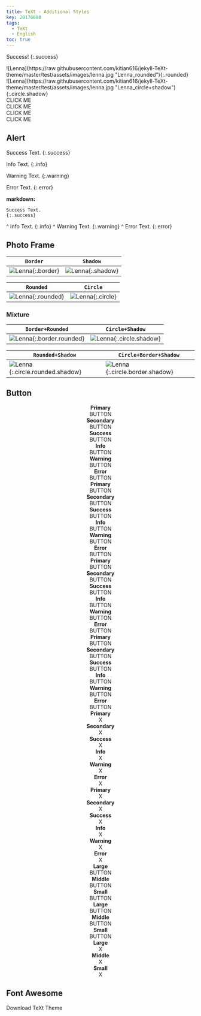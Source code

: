 ```yaml
---
title: TeXt - Additional Styles
key: 20170808
tags:
  - TeXt
  - English
toc: true
---
```


Success!
{:.success}


<div class="grid">
<div class="row">
<div class="col-4 col-md-5 col-sm-12" markdown="1">
![Lenna](https://raw.githubusercontent.com/kitian616/jekyll-TeXt-theme/master/test/assets/images/lenna.jpg "Lenna_rounded"){:.rounded}
</div>
<div class="col-4 col-md-5 col-sm-12" markdown="1">
![Lenna](https://raw.githubusercontent.com/kitian616/jekyll-TeXt-theme/master/test/assets/images/lenna.jpg "Lenna_circle+shadow"){:.circle.shadow}
</div>
</div>
</div>

<div class="grid">
<div class="row">
<div class="col-2 col-md-4 col-sm-6">
<div class="button button--primary button--pill my-2"><i class="fas fa-space-shuttle"></i> CLICK ME</div>
</div>
<div class="col-2 col-md-4 col-sm-6">
<div class="button button--outline-info button--pill my-2"><i class="fas fa-space-shuttle"></i> CLICK ME</div>
</div>
<div class="col-2 col-md-4 col-sm-6">
<div class="button button--success button--rounded my-2"><i class="fas fa-user-astronaut"></i> CLICK ME</div>
</div>
<div class="col-2 col-md-4 col-sm-6">
<div class="button button--warning button--rounded my-2"><i class="fas fa-user-astronaut"></i> CLICK ME</div>
</div>
</div>
</div>

<!--more-->

## Alert

Success Text.
{:.success}

Info Text.
{:.info}

Warning Text.
{:.warning}

Error Text.
{:.error}

**markdown:**

    Success Text.
    {:.success}
^
    Info Text.
    {:.info}
^
    Warning Text.
    {:.warning}
^
    Error Text.
    {:.error}

## Photo Frame

| `Border` | `Shadow` |
| ---- | ---- |
| ![Lenna](https://raw.githubusercontent.com/kitian616/jekyll-TeXt-theme/master/test/assets/images/lenna.jpg "Lenna_border"){:.border} | ![Lenna](https://raw.githubusercontent.com/kitian616/jekyll-TeXt-theme/master/test/assets/images/lenna.jpg "Lenna_shadow"){:.shadow} |


| `Rounded` | `Circle` |
| ---- | ---- |
| ![Lenna](https://raw.githubusercontent.com/kitian616/jekyll-TeXt-theme/master/test/assets/images/lenna.jpg "Lenna_rounded"){:.rounded} | ![Lenna](https://raw.githubusercontent.com/kitian616/jekyll-TeXt-theme/master/test/assets/images/lenna.jpg "Lenna_circle"){:.circle} |

### Mixture

| `Border+Rounded` | `Circle+Shadow` |
| ---- | ---- |
| ![Lenna](https://raw.githubusercontent.com/kitian616/jekyll-TeXt-theme/master/test/assets/images/lenna.jpg "Lenna_border+rounded"){:.border.rounded} | ![Lenna](https://raw.githubusercontent.com/kitian616/jekyll-TeXt-theme/master/test/assets/images/lenna.jpg "Lenna_circle+shadow"){:.circle.shadow} |

| `Rounded+Shadow` | `Circle+Border+Shadow` |
| ---- | ---- |
| ![Lenna](https://raw.githubusercontent.com/kitian616/jekyll-TeXt-theme/master/test/assets/images/lenna.jpg "Lenna_rounded+shadow"){:.circle.rounded.shadow} | ![Lenna](https://raw.githubusercontent.com/kitian616/jekyll-TeXt-theme/master/test/assets/images/lenna.jpg "Lenna_circle+border+shadow"){:.circle.border.shadow}

## Button

<div class="grid">
<div class="row">
<div style="text-align: center;" class="col-2 col-md-4 col-sm-6">
<div class="mt-3"><strong>Primary</strong></div>
<div class="button button--primary button--pill my-2">BUTTON</div>
</div>
<div style="text-align: center;" class="col-2 col-md-4 col-sm-6">
<div class="mt-3"><strong>Secondary</strong></div>
<div class="button button--secondary button--pill my-2">BUTTON</div>
</div>
<div style="text-align: center;" class="col-2 col-md-4 col-sm-6">
<div class="mt-3"><strong>Success</strong></div>
<div class="button button--success button--pill my-2">BUTTON</div>
</div>
<div style="text-align: center;" class="col-2 col-md-4 col-sm-6">
<div class="mt-3"><strong>Info</strong></div>
<div class="button button--info button--pill my-2">BUTTON</div>
</div>
<div style="text-align: center;" class="col-2 col-md-4 col-sm-6">
<div class="mt-3"><strong>Warning</strong></div>
<div class="button button--warning button--pill my-2">BUTTON</div>
</div>
<div style="text-align: center;" class="col-2 col-md-4 col-sm-6">
<div class="mt-3"><strong>Error</strong></div>
<div class="button button--error button--pill my-2">BUTTON</div>
</div>
</div>
</div>

<div class="grid">
<div class="row">
<div style="text-align: center;" class="col-2 col-md-4 col-sm-6">
<div class="mt-3"><strong>Primary</strong></div>
<div class="button button--outline-primary button--pill my-2">BUTTON</div>
</div>
<div style="text-align: center;" class="col-2 col-md-4 col-sm-6">
<div class="mt-3"><strong>Secondary</strong></div>
<div class="button button--outline-secondary button--pill my-2">BUTTON</div>
</div>
<div style="text-align: center;" class="col-2 col-md-4 col-sm-6">
<div class="mt-3"><strong>Success</strong></div>
<div class="button button--outline-success button--pill my-2">BUTTON</div>
</div>
<div style="text-align: center;" class="col-2 col-md-4 col-sm-6">
<div class="mt-3"><strong>Info</strong></div>
<div class="button button--outline-info button--pill my-2">BUTTON</div>
</div>
<div style="text-align: center;" class="col-2 col-md-4 col-sm-6">
<div class="mt-3"><strong>Warning</strong></div>
<div class="button button--outline-warning button--pill my-2">BUTTON</div>
</div>
<div style="text-align: center;" class="col-2 col-md-4 col-sm-6">
<div class="mt-3"><strong>Error</strong></div>
<div class="button button--outline-error button--pill my-2">BUTTON</div>
</div>
</div>
</div>

<div class="grid">
<div class="row">
<div style="text-align: center;" class="col-2 col-md-4 col-sm-6">
<div class="mt-3"><strong>Primary</strong></div>
<div class="button button--primary button--rounded my-2">BUTTON</div>
</div>
<div style="text-align: center;" class="col-2 col-md-4 col-sm-6">
<div class="mt-3"><strong>Secondary</strong></div>
<div class="button button--secondary button--rounded my-2">BUTTON</div>
</div>
<div style="text-align: center;" class="col-2 col-md-4 col-sm-6">
<div class="mt-3"><strong>Success</strong></div>
<div class="button button--success button--rounded my-2">BUTTON</div>
</div>
<div style="text-align: center;" class="col-2 col-md-4 col-sm-6">
<div class="mt-3"><strong>Info</strong></div>
<div class="button button--info button--rounded my-2">BUTTON</div>
</div>
<div style="text-align: center;" class="col-2 col-md-4 col-sm-6">
<div class="mt-3"><strong>Warning</strong></div>
<div class="button button--warning button--rounded my-2">BUTTON</div>
</div>
<div style="text-align: center;" class="col-2 col-md-4 col-sm-6">
<div class="mt-3"><strong>Error</strong></div>
<div class="button button--error button--rounded my-2">BUTTON</div>
</div>
</div>
</div>

<div class="grid">
<div class="row">
<div style="text-align: center;" class="col-2 col-md-4 col-sm-6">
<div class="mt-3"><strong>Primary</strong></div>
<div class="button button--outline-primary button--rounded my-2">BUTTON</div>
</div>
<div style="text-align: center;" class="col-2 col-md-4 col-sm-6">
<div class="mt-3"><strong>Secondary</strong></div>
<div class="button button--outline-secondary button--rounded my-2">BUTTON</div>
</div>
<div style="text-align: center;" class="col-2 col-md-4 col-sm-6">
<div class="mt-3"><strong>Success</strong></div>
<div class="button button--outline-success button--rounded my-2">BUTTON</div>
</div>
<div style="text-align: center;" class="col-2 col-md-4 col-sm-6">
<div class="mt-3"><strong>Info</strong></div>
<div class="button button--outline-info button--rounded my-2">BUTTON</div>
</div>
<div style="text-align: center;" class="col-2 col-md-4 col-sm-6">
<div class="mt-3"><strong>Warning</strong></div>
<div class="button button--outline-warning button--rounded my-2">BUTTON</div>
</div>
<div style="text-align: center;" class="col-2 col-md-4 col-sm-6">
<div class="mt-3"><strong>Error</strong></div>
<div class="button button--outline-error button--rounded my-2">BUTTON</div>
</div>
</div>
</div>

<div class="grid">
<div class="row">
<div style="text-align: center;" class="col-2 col-md-4 col-sm-6">
<div class="mt-3"><strong>Primary</strong></div>
<div class="button button--primary button--circle my-2 mx-auto">X</div>
</div>
<div style="text-align: center;" class="col-2 col-md-4 col-sm-6">
<div class="mt-3"><strong>Secondary</strong></div>
<div class="button button--secondary button--circle my-2 mx-auto">X</div>
</div>
<div style="text-align: center;" class="col-2 col-md-4 col-sm-6">
<div class="mt-3"><strong>Success</strong></div>
<div class="button button--success button--circle my-2 mx-auto">X</div>
</div>
<div style="text-align: center;" class="col-2 col-md-4 col-sm-6">
<div class="mt-3"><strong>Info</strong></div>
<div class="button button--info button--circle my-2 mx-auto">X</div>
</div>
<div style="text-align: center;" class="col-2 col-md-4 col-sm-6">
<div class="mt-3"><strong>Warning</strong></div>
<div class="button button--warning button--circle my-2 mx-auto">X</div>
</div>
<div style="text-align: center;" class="col-2 col-md-4 col-sm-6">
<div class="mt-3"><strong>Error</strong></div>
<div class="button button--error button--circle my-2 mx-auto">X</div>
</div>
</div>
</div>

<div class="grid">
<div class="row">
<div style="text-align: center;" class="col-2 col-md-4 col-sm-6">
<div class="mt-3"><strong>Primary</strong></div>
<div class="button button--outline-primary button--circle my-2 mx-auto">X</div>
</div>
<div style="text-align: center;" class="col-2 col-md-4 col-sm-6">
<div class="mt-3"><strong>Secondary</strong></div>
<div class="button button--outline-secondary button--circle my-2 mx-auto">X</div>
</div>
<div style="text-align: center;" class="col-2 col-md-4 col-sm-6">
<div class="mt-3"><strong>Success</strong></div>
<div class="button button--outline-success button--circle my-2 mx-auto">X</div>
</div>
<div style="text-align: center;" class="col-2 col-md-4 col-sm-6">
<div class="mt-3"><strong>Info</strong></div>
<div class="button button--outline-info button--circle my-2 mx-auto">X</div>
</div>
<div style="text-align: center;" class="col-2 col-md-4 col-sm-6">
<div class="mt-3"><strong>Warning</strong></div>
<div class="button button--outline-warning button--circle my-2 mx-auto">X</div>
</div>
<div style="text-align: center;" class="col-2 col-md-4 col-sm-6">
<div class="mt-3"><strong>Error</strong></div>
<div class="button button--outline-error button--circle my-2 mx-auto">X</div>
</div>
</div>
</div>




<div class="grid">
<div class="row">
<div style="text-align: center;" class="col-2 col-md-4 col-sm-6">
<div class="mt-3"><strong>Large</strong></div>
<div class="button button--secondary button--pill button--lg my-2">BUTTON</div>
</div>
<div style="text-align: center;" class="col-2 col-md-4 col-sm-6">
<div class="mt-3"><strong>Middle</strong></div>
<div class="button button--secondary button--pill my-2">BUTTON</div>
</div>
<div style="text-align: center;" class="col-2 col-md-4 col-sm-6">
<div class="mt-3"><strong>Small</strong></div>
<div class="button button--secondary button--pill button--sm my-2">BUTTON</div>
</div>
</div>
</div>

<div class="grid">
<div class="row">
<div style="text-align: center;" class="col-2 col-md-4 col-sm-6">
<div class="mt-3"><strong>Large</strong></div>
<div class="button button--secondary button--rounded button--lg my-2">BUTTON</div>
</div>
<div style="text-align: center;" class="col-2 col-md-4 col-sm-6">
<div class="mt-3"><strong>Middle</strong></div>
<div class="button button--secondary button--rounded my-2">BUTTON</div>
</div>
<div style="text-align: center;" class="col-2 col-md-4 col-sm-6">
<div class="mt-3"><strong>Small</strong></div>
<div class="button button--secondary button--rounded button--sm my-2">BUTTON</div>
</div>
</div>
</div>

<div class="grid">
<div class="row">
<div style="text-align: center;" class="col-2 col-md-4 col-sm-6">
<div class="mt-3"><strong>Large</strong></div>
<div class="button button--secondary button--circle button--lg my-2 mx-auto">X</div>
</div>
<div style="text-align: center;" class="col-2 col-md-4 col-sm-6">
<div class="mt-3"><strong>Middle</strong></div>
<div class="button button--secondary button--circle my-2 mx-auto">X</div>
</div>
<div style="text-align: center;" class="col-2 col-md-4 col-sm-6">
<div class="mt-3"><strong>Small</strong></div>
<div class="button button--secondary button--circle button--sm my-2 mx-auto">X</div>
</div>
</div>
</div>

## Font Awesome

<i class="fas fa-space-shuttle"></i> <i class="fas fa-user-astronaut"></i>

<div class="button button--success button--rounded button--lg"><i class="fas fa-download"></i> Download TeXt Theme</div>
